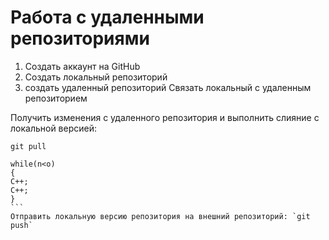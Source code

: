 # Работа с удаленными репозиториями
1. Создать аккаунт на GitHub
2. Создать локальный репозиторий
3. создать удаленный репозиторий
Связать локальный с удаленным репозиторием

Получить изменения с удаленного репозитория и выполнить слияние с локальной версией:
```
git pull
```
``````
while(n<o)
{
C++;
C++;
}
```
Отправить локальную версию репозитория на внешний репозиторий: `git push`